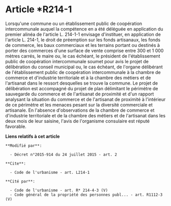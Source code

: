 # Article *R214-1

Lorsqu'une commune ou un établissement public de coopération intercommunale auquel la compétence en a été déléguée en
application du premier alinéa de l'article L. 214-1-1 envisage d'instituer, en application de l'article L. 214-1, le droit de
préemption sur les fonds artisanaux, les fonds de commerce, les baux commerciaux et les terrains portant ou destinés à porter
des commerces d'une surface de vente comprise entre 300 et 1 000 mètres carrés, le maire ou, le cas échéant, le président de
l'établissement public de coopération intercommunale soumet pour avis le projet de délibération du conseil municipal ou, le
cas échéant, de l'organe délibérant de l'établissement public de coopération intercommunale à la chambre de commerce et
d'industrie territoriale et à la chambre des métiers et de l'artisanat dans le ressort desquelles se trouve la commune. Le
projet de délibération est accompagné du projet de plan délimitant le périmètre de sauvegarde du commerce et de l'artisanat
de proximité et d'un rapport analysant la situation du commerce et de l'artisanat de proximité à l'intérieur de ce périmètre
et les menaces pesant sur la diversité commerciale et artisanale. En l'absence d'observations de la chambre de commerce et
d'industrie territoriale et de la chambre des métiers et de l'artisanat dans les deux mois de leur saisine, l'avis de
l'organisme consulaire est réputé favorable.

**Liens relatifs à cet article**

	**Modifié par**:

	  - Décret n°2015-914 du 24 juillet 2015 - art. 2

	**Cite**:

	  - Code de l'urbanisme - art. L214-1

	**Cité par**:

	  - Code de l'urbanisme - art. R* 214-4-3 (V)
	  - Code général de la propriété des personnes publ... - art. R1112-3 (V)
